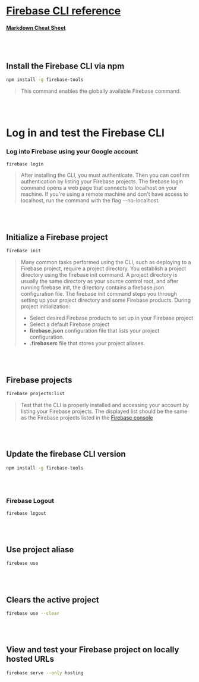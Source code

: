 # **[Firebase CLI reference](https://firebase.google.com/docs/cli)**
#### [Markdown Cheat Sheet](https://www.markdownguide.org/cheat-sheet/)
<br></br>

## Install the Firebase CLI via npm
``` bash
npm install -g firebase-tools
```
> This command enables the globally available Firebase command.



<br></br>


# Log in and test the Firebase CLI
### Log into Firebase using your Google account
``` bash
firebase login
```
> After installing the CLI, you must authenticate. Then you can confirm authentication by listing your Firebase projects. The firebase login command opens a web page that connects to localhost on your machine. If you're using a remote machine and don't have access to localhost, run the command with the flag --no-localhost.

<br></br>

## Initialize a Firebase project
``` bash
firebase init
```
> Many common tasks performed using the CLI, such as deploying to a Firebase project, require a project directory. You establish a project directory using the firebase init command. A project directory is usually the same directory as your source control root, and after running firebase init, the directory contains a firebase.json configuration file.
> The firebase init command steps you through setting up your project directory and some Firebase products. During project initialization:
> - Select desired Firebase products to set up in your Firebase project
> - Select a default Firebase project
> - **firebase.json** configuration file that lists your project configuration.
> - **.firebaserc** file that stores your project aliases.

<br></br>

## Firebase projects
``` bash
firebase projects:list
```
> Test that the CLI is properly installed and accessing your account by listing your Firebase projects. The displayed list should be the same as the Firebase projects listed in the [Firebase console](https://console.firebase.google.com/u/0/?_gl=1*14imetw*_ga*NjE2NDk0NjYyLjE2OTI1NDUxMjI.*_ga_CW55HF8NVT*MTY5MjU0NTEyMi4xLjAuMTY5MjU0NTEyMi4wLjAuMA..&pli=1)

<br></br>

## Update the firebase CLI version
``` bash
npm install -g firebase-tools
```

<br></br>

### Firebase Logout
``` bash
firebase logout
```

<br></br>

## Use project aliase
``` bash
firebase use
```

<br></br>

## Clears the active project
``` bash
firebase use --clear
```

<br></br>




##  View and test your Firebase project on locally hosted URLs
``` bash
firebase serve --only hosting
```
